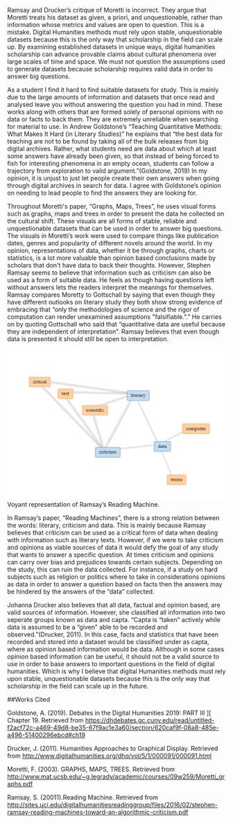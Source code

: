 Ramsay and Drucker’s critique of Moretti is incorrect. They argue that Moretti treats his dataset as given, a priori, and unquestionable, rather than information whose metrics and values are open to question. This is a mistake. Digital Humanities methods must rely upon stable, unquestionable datasets because this is the only way that scholarship in the field can scale up. By examining established datasets in unique ways, digital humanities scholarship can advance provable claims about cultural phenomena over large scales of time and space. We must not question the assumptions used to generate datasets because scholarship requires valid data in order to answer big questions.

As a student I find it hard to find suitable datasets for study. This is mainly due to the large amounts of information and datasets that once read and analysed leave you without answering the question you had in mind. These works along with others that are formed solely of personal opinions with no data or facts to back them. They are extremely unreliable when searching for material to use. In Andrew Goldstone’s “Teaching Quantitative Methods: What Makes It Hard (in Literary Studies)” he explains that “the best data for teaching are not to be found by taking all of the bulk releases from big digital archives. Rather, what students need are data about which at least some answers have already been given, so that instead of being forced to fish for interesting phenomena in an empty ocean, students can follow a trajectory from exploration to valid argument.”(Goldstone, 2019) In my opinion, it is unjust to just let people create their own answers when going through digital archives in search for data. I agree with Goldstone’s opinion on needing to lead people to find the answers they are looking for. 

Throughout Moretti's paper, “Graphs, Maps, Trees”, he uses visual forms such as graphs, maps and trees in order to present the data he collected on the cultural shift. These visuals are all forms of stable, reliable and unquestionable datasets that can be used in order to answer big questions. The visuals in Moretti’s work were used to compare things like publication dates, genres and popularity of different novels around the world. In my opinion, representations of data, whether it be through graphs, charts or statistics, is a lot more valuable than opinion based conclusions made by scholars that don't have data to back their thoughts. However, Stephen Ramsay seems to believe that information such as criticism can also be used as a form of suitable data. He feels as though having questions left without answers lets the readers interpret the meanings for themselves. Ramsay compares Moretty to Gottschall by saying that even though they have different outlooks on literary study they both show strong evidence of embracing that “only the methodologies of science and the rigor of computation can render unexamined assumptions "falsifiable.".” He carries on by quoting Gottschall who said that “quantitative data are useful because they are independent of interpretation”. Ramsay believes that even though data is presented it should still be open to interpretation.

![](Images/data.PNG)
Voyant representation of Ramsay’s Reading Machine.

In Ramsay’s paper, “Reading Machines”, there is a strong relation between the words: literary, criticism and data. This is mainly because Ramsay believes that criticism can be used as a critical form of data when dealing with information such as literary texts. However, if we were to take criticism and opinions as viable sources of data it would defy the goal of any study that wants to answer a specific question. At times criticism and opinions can carry over bias and prejudices towards certain subjects. Depending on the study, this can ruin the data collected. For instance, if a study on hard subjects such as religion or politics where to take in considerations opinions as data in order to answer a question based on facts then the answers may be hindered by the answers of the “data” collected. 

Johanna Drucker also believes that all data, factual and opinion based, are valid sources of information. However, she classified all information into two seperate groups known as data and capta. “Capta is “taken” actively while data is assumed to be a “given” able to be recorded and observed.”(Drucker, 2011). In this case, facts and statistics that have been recorded and stored into a dataset would be classified under as capta, where as opinion based information would be data. Although in some cases opinion based information can be useful, it should not be a valid source to use in order to base answers to important questions in the field of digital humanities. Which is why I believe that digital Humanities methods must rely upon stable, unquestionable datasets because this is the only way that scholarship in the field can scale up in the future.





##Works Cited

Goldstone, A. (2019). Debates in the Digital Humanities 2019: PART III ][ Chapter 19. Retrieved from https://dhdebates.gc.cuny.edu/read/untitled-f2acf72c-a469-49d8-be35-67f9ac1e3a60/section/620caf9f-08a8-485e-a496-51400296ebcd#ch19

Drucker, J. (2011). Humanities Approaches to Graphical Display. Retrieved from http://www.digitalhumanities.org/dhq/vol/5/1/000091/000091.html


Moretti, F. (2003). GRAPHS, MAPS, TREES. Retrieved from http://www.mat.ucsb.edu/~g.legrady/academic/courses/09w259/Moretti_graphs.pdf


Ramsay, S. (20011).Reading Machine. Retrieved from 
http://sites.uci.edu/digitalhumanitiesreadinggroup/files/2016/02/stephen-ramsay-reading-machines-toward-an-algorithmic-criticism.pdf

